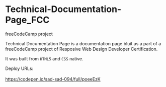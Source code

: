 # Technical-Documentation-Page_FCC
freeCodeCamp project

Technical Documentation Page is a documentation page bluit as a part of a freeCodeCamp project of Resposive Web Design Developer Certification.

It was built from `HTML5` and `CSS` native.

Deploy URLs: <br>
 <br>
https://codepen.io/sad-sad-094/full/poeeEzK
